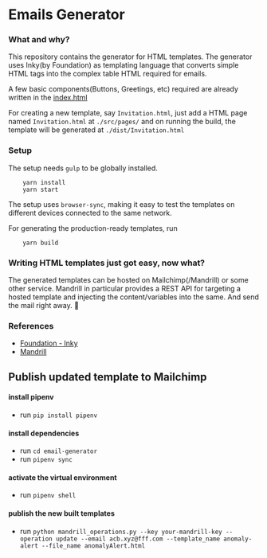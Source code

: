 # Emails Generator

### What and why?

This repository contains the generator for HTML templates. The generator uses Inky(by Foundation) as templating language that converts simple HTML tags into the complex table HTML required for emails.

A few basic components(Buttons, Greetings, etc) required are already written in the [index.html](./src/pages/index.html)

For creating a new template, say `Invitation.html`, just add a HTML page named `Invitation.html` at `./src/pages/` and on running the build, the template will be generated at `./dist/Invitation.html`

### Setup
The setup needs `gulp` to be globally installed.

```
    yarn install
    yarn start
```

The setup uses `browser-sync`, making it easy to test the templates on different devices connected to the same network.

For generating the production-ready templates, run

```
    yarn build
```

### Writing HTML templates just got easy, now what?

The generated templates can be hosted on Mailchimp(/Mandrill) or some other service. Mandrill in particular provides a REST API for targeting a hosted template and injecting the content/variables into the same. And send the mail right away. 🎉

### References

- [Foundation - Inky](https://foundation.zurb.com/emails/docs/inky.html)
- [Mandrill](http://mandrillapp.com/api/docs/templates.ruby.html)

## Publish updated template to Mailchimp

#### install pipenv
- run `pip install pipenv`


#### install dependencies
- run `cd email-generator`
- run `pipenv sync`


#### activate the virtual environment
- run `pipenv shell`


#### publish the new built templates
- run `python mandrill_operations.py --key your-mandrill-key --operation update --email acb.xyz@fff.com --template_name anomaly-alert --file_name anomalyAlert.html`
